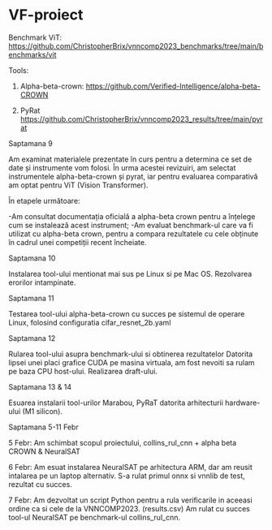 # VF-proiect

Benchmark ViT: https://github.com/ChristopherBrix/vnncomp2023_benchmarks/tree/main/benchmarks/vit

Tools: 
1. Alpha-beta-crown: https://github.com/Verified-Intelligence/alpha-beta-CROWN

2. PyRat https://github.com/ChristopherBrix/vnncomp2023_results/tree/main/pyrat

Saptamana 9

Am examinat materialele prezentate în curs pentru a determina ce set de date și instrumente vom folosi. În urma acestei revizuiri, am selectat instrumentele alpha-beta-crown și pyrat, iar pentru evaluarea comparativă am optat pentru ViT (Vision Transformer).

În etapele următoare:

-Am consultat documentația oficială a alpha-beta crown pentru a înțelege cum se instalează acest instrument;
-Am evaluat benchmark-ul care va fi utilizat cu alpha-beta crown, pentru a compara rezultatele cu cele obținute în cadrul unei competiții recent încheiate.

Saptamana 10

Instalarea tool-ului mentionat mai sus pe Linux si pe Mac OS.
Rezolvarea erorilor intampinate.

Saptamana 11

Testarea tool-ului alpha-beta-crown cu succes pe sistemul de operare Linux, folosind configuratia cifar_resnet_2b.yaml

Saptamana 12

Rularea tool-ului asupra benchmark-ului si obtinerea rezultatelor
Datorita lipsei unei placi grafice CUDA pe masina virtuala, am fost nevoiti sa rulam pe baza CPU host-ului.
Realizarea draft-ului.

Saptamana 13 & 14

Esuarea instalarii tool-urilor Marabou, PyRaT datorita arhitecturii hardware-ului (M1 silicon).

Saptamana 5-11 Febr

5 Febr: Am schimbat scopul proiectului, collins_rul_cnn + alpha beta CROWN & NeuralSAT

6 Febr: Am esuat instalarea NeuralSAT pe arhitectura ARM, dar am reusit intalarea pe un laptop alternativ. S-a rulat primul onnx si vnnlib de test, rezultat cu succes.

7 Febr: Am dezvoltat un script Python pentru a rula verificarile in aceeasi ordine ca si cele de la VNNCOMP2023. (results.csv)
        Am rulat cu succes tool-ul NeuralSAT pe benchmark-ul collins_rul_cnn.
